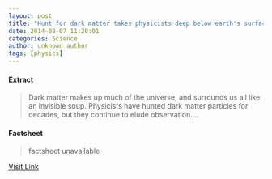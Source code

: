 ```yaml
---
layout: post
title: "Hunt for dark matter takes physicists deep below earth's surface, where WIMPS can't hide"
date: 2014-08-07 11:20:01
categories: Science
author: unknown author
tags: [physics]
---
```



#### Extract
>Dark matter makes up much of the universe, and surrounds us all like an invisible soup. Physicists have hunted dark matter particles for decades, but they continue to elude observation....

#### Factsheet
>factsheet unavailable

[Visit Link](http://phys.org/news326612704.html)


